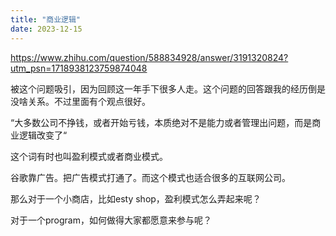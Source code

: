 ```yaml
---
title: "商业逻辑"
date: 2023-12-15
---
```


<a href="https://www.zhihu.com/question/588834928/answer/3191320824?utm_psn=1718938123759874048">https://www.zhihu.com/question/588834928/answer/3191320824?utm_psn=1718938123759874048</a>

被这个问题吸引，因为回顾这一年手下很多人走。这个问题的回答跟我的经历倒是没啥关系。不过里面有个观点很好。

“大多数公司不挣钱，或者开始亏钱，本质绝对不是能力或者管理出问题，而是商业逻辑改变了“

这个词有时也叫盈利模式或者商业模式。

谷歌靠广告。把广告模式打通了。而这个模式也适合很多的互联网公司。

那么对于一个小商店，比如esty shop，盈利模式怎么弄起来呢？

对于一个program，如何做得大家都愿意来参与呢？
